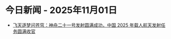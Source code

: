# 今日新闻 - 2025年11月01日
- [飞天逐梦问苍穹：神舟二十一号发射圆满成功，中国 2025 年载人航天发射任务圆满收官](https://www.ithome.com/0/894/010.htm)
